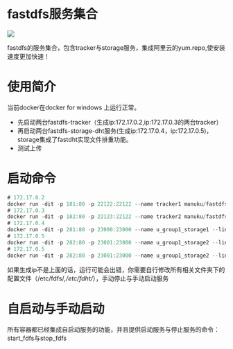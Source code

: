 # fastdfs服务集合
[![](https://images.microbadger.com/badges/version/manuku/fastdfs-storage-proxy.svg)](https://microbadger.com/images/manuku/fastdfs-storage-proxy "Get your own version badge on microbadger.com")

fastdfs的服务集合，包含tracker与storage服务，集成阿里云的yum.repo,使安装速度更加快速！

# 使用简介
当前docker在docker for windows 上运行正常。
- 先启动两台fastdfs-tracker（生成ip:172.17.0.2,ip:172.17.0.3的两台tracker）
- 再启动两台fastdfs-storage-dht服务(生成ip:172.17.0.4，ip:172.17.0.5)，storage集成了fastdht实现文件排重功能。
- 测试上传

# 启动命令
```java
# 172.17.0.2
docker run -dit -p 181:80 -p 22122:22122 --name tracker1 manuku/fastdfs-tracker
# 172.17.0.3
docker run -dit -p 182:80 -p 22123:22122 --name tracker2 manuku/fastdfs-tracker
# 172.17.0.4
docker run -dit -p 281:80 -p 23000:23000 --name u_group1_storage1 --link tracker1:tracker1 --link tracker2:tracker2 manuku/fastdfs-storage-dht
# 172.17.0.5
docker run -dit -p 282:80 -p 23001:23000 --name u_group1_storage2 --link tracker1:tracker1 --link tracker2:tracker2 manuku/fastdfs-storage-dht
# 172.17.0.5
docker run -dit -p 282:80 -p 23001:23000 --name u_group1_storage2 --link tracker1:tracker1 --link tracker2:tracker2 manuku/fastdfs-storage-dht
```
如果生成ip不是上面的话，运行可能会出错，你需要自行修改所有相关文件夹下的配置文件（/etc/fdfs/*,/etc/fdht/*），手动停止与手动启动服务

# 自启动与手动启动
所有容器都已经集成自启动服务的功能，并且提供启动服务与停止服务的命令：start_fdfs与stop_fdfs
